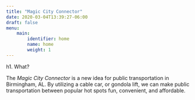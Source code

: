 ```yaml
---
title: "Magic City Connector"
date: 2020-03-04T13:39:27-06:00
draft: false
menu:
    main:
        identifier: home
        name: home
        weight: 1
---
```


h1. What?

The *Magic City Connector* is a new idea for public transportation in
Birmingham, AL. By utilizing a cable car, or gondola lift, we can make
public transportation between popular hot spots fun, convenient, and
affordable.

